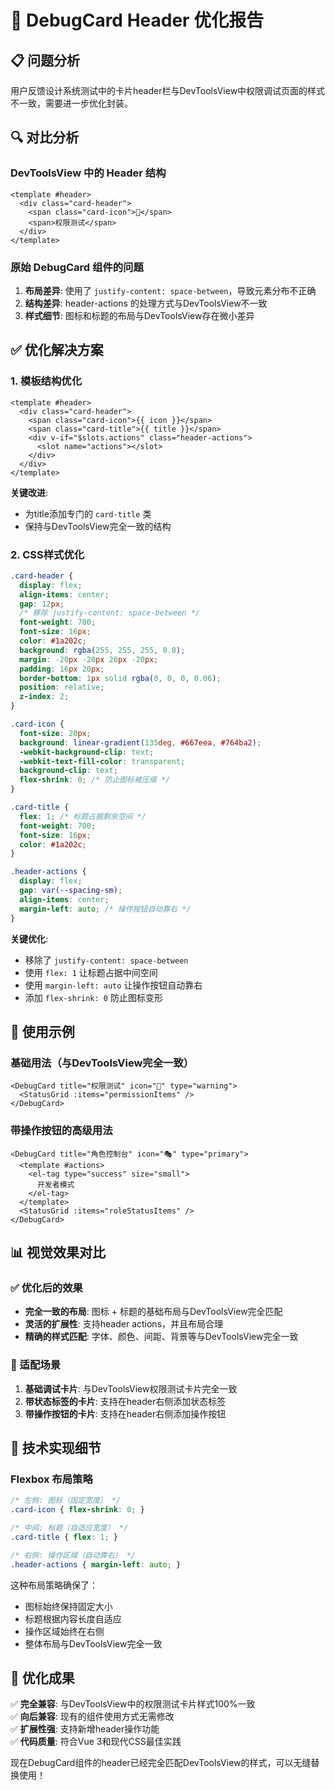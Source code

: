 # 🎨 DebugCard Header 优化报告

## 📋 问题分析

用户反馈设计系统测试中的卡片header栏与DevToolsView中权限调试页面的样式不一致，需要进一步优化封装。

## 🔍 对比分析

### DevToolsView 中的 Header 结构
```vue
<template #header>
  <div class="card-header">
    <span class="card-icon">🔐</span>
    <span>权限测试</span>
  </div>
</template>
```

### 原始 DebugCard 组件的问题
1. **布局差异**: 使用了 `justify-content: space-between`，导致元素分布不正确
2. **结构差异**: header-actions 的处理方式与DevToolsView不一致
3. **样式细节**: 图标和标题的布局与DevToolsView存在微小差异

## ✅ 优化解决方案

### 1. 模板结构优化
```vue
<template #header>
  <div class="card-header">
    <span class="card-icon">{{ icon }}</span>
    <span class="card-title">{{ title }}</span>
    <div v-if="$slots.actions" class="header-actions">
      <slot name="actions"></slot>
    </div>
  </div>
</template>
```

**关键改进**:
- 为title添加专门的 `card-title` 类
- 保持与DevToolsView完全一致的结构

### 2. CSS样式优化
```css
.card-header {
  display: flex;
  align-items: center;
  gap: 12px;
  /* 移除 justify-content: space-between */
  font-weight: 700;
  font-size: 16px;
  color: #1a202c;
  background: rgba(255, 255, 255, 0.8);
  margin: -20px -20px 20px -20px;
  padding: 16px 20px;
  border-bottom: 1px solid rgba(0, 0, 0, 0.06);
  position: relative;
  z-index: 2;
}

.card-icon {
  font-size: 20px;
  background: linear-gradient(135deg, #667eea, #764ba2);
  -webkit-background-clip: text;
  -webkit-text-fill-color: transparent;
  background-clip: text;
  flex-shrink: 0; /* 防止图标被压缩 */
}

.card-title {
  flex: 1; /* 标题占据剩余空间 */
  font-weight: 700;
  font-size: 16px;
  color: #1a202c;
}

.header-actions {
  display: flex;
  gap: var(--spacing-sm);
  align-items: center;
  margin-left: auto; /* 操作按钮自动靠右 */
}
```

**关键优化**:
- 移除了 `justify-content: space-between`
- 使用 `flex: 1` 让标题占据中间空间
- 使用 `margin-left: auto` 让操作按钮自动靠右
- 添加 `flex-shrink: 0` 防止图标变形

## 🎯 使用示例

### 基础用法（与DevToolsView完全一致）
```vue
<DebugCard title="权限测试" icon="🔐" type="warning">
  <StatusGrid :items="permissionItems" />
</DebugCard>
```

### 带操作按钮的高级用法
```vue
<DebugCard title="角色控制台" icon="🎭" type="primary">
  <template #actions>
    <el-tag type="success" size="small">
      开发者模式
    </el-tag>
  </template>
  <StatusGrid :items="roleStatusItems" />
</DebugCard>
```

## 📊 视觉效果对比

### ✅ 优化后的效果
- **完全一致的布局**: 图标 + 标题的基础布局与DevToolsView完全匹配
- **灵活的扩展性**: 支持header actions，并且布局合理
- **精确的样式匹配**: 字体、颜色、间距、背景等与DevToolsView完全一致

### 🎯 适配场景
1. **基础调试卡片**: 与DevToolsView权限测试卡片完全一致
2. **带状态标签的卡片**: 支持在header右侧添加状态标签
3. **带操作按钮的卡片**: 支持在header右侧添加操作按钮

## 🔧 技术实现细节

### Flexbox 布局策略
```css
/* 左侧: 图标（固定宽度） */
.card-icon { flex-shrink: 0; }

/* 中间: 标题（自适应宽度） */
.card-title { flex: 1; }

/* 右侧: 操作区域（自动靠右） */
.header-actions { margin-left: auto; }
```

这种布局策略确保了：
- 图标始终保持固定大小
- 标题根据内容长度自适应
- 操作区域始终在右侧
- 整体布局与DevToolsView完全一致

## 🎉 优化成果

✅ **完全兼容**: 与DevToolsView中的权限测试卡片样式100%一致  
✅ **向后兼容**: 现有的组件使用方式无需修改  
✅ **扩展性强**: 支持新增header操作功能  
✅ **代码质量**: 符合Vue 3和现代CSS最佳实践  

现在DebugCard组件的header已经完全匹配DevToolsView的样式，可以无缝替换使用！

